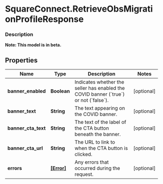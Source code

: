 # SquareConnect.RetrieveObsMigrationProfileResponse

### Description
**Note: This model is in beta.**



## Properties
Name | Type | Description | Notes
------------ | ------------- | ------------- | -------------
**banner_enabled** | **Boolean** | Indicates whether the seller has enabled the COVID banner (&#x60;true&#x60;) or not (&#x60;false&#x60;). | [optional] 
**banner_text** | **String** | The text appearing on the COVID banner. | [optional] 
**banner_cta_text** | **String** | The text of the label of the CTA button beneath the banner. | [optional] 
**banner_cta_url** | **String** | The URL to link to when the CTA button is clicked. | [optional] 
**errors** | [**[Error]**](Error.md) | Any errors that occurred during the request. | [optional] 



